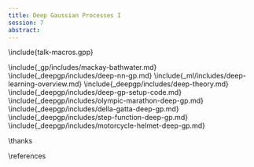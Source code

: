```yaml
---
title: Deep Gaussian Processes I
session: 7
abstract: 
---
```


\include{talk-macros.gpp}

\include{_gp/includes/mackay-bathwater.md}
\include{_deepgp/includes/deep-nn-gp.md}
\include{_ml/includes/deep-learning-overview.md}
\include{_deepgp/includes/deep-theory.md}
\include{_deepgp/includes/deep-gp-setup-code.md}
\include{_deepgp/includes/olympic-marathon-deep-gp.md}
\include{_deepgp/includes/della-gatta-deep-gp.md}
\include{_deepgp/includes/step-function-deep-gp.md}
\include{_deepgp/includes/motorcycle-helmet-deep-gp.md}

\thanks

\references

